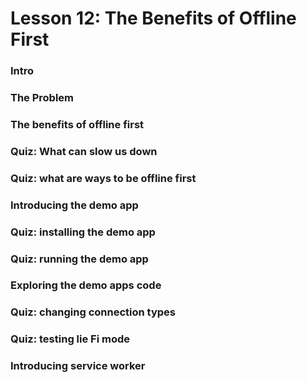 # Lesson 12: The Benefits of Offline First

### Intro
### The Problem
### The benefits of offline first
### Quiz: What can slow us down
### Quiz: what are ways to be offline first
### Introducing the demo app
### Quiz: installing the demo app
### Quiz: running the demo app
### Exploring the demo apps code
### Quiz: changing connection types
### Quiz: testing lie Fi mode
### Introducing service worker
